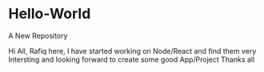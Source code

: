 # Hello-World
A New Repository

Hi All,
Rafiq here, I have started working on Node/React and find them very Intersting and looking forward to create some good App/Project
Thanks all


